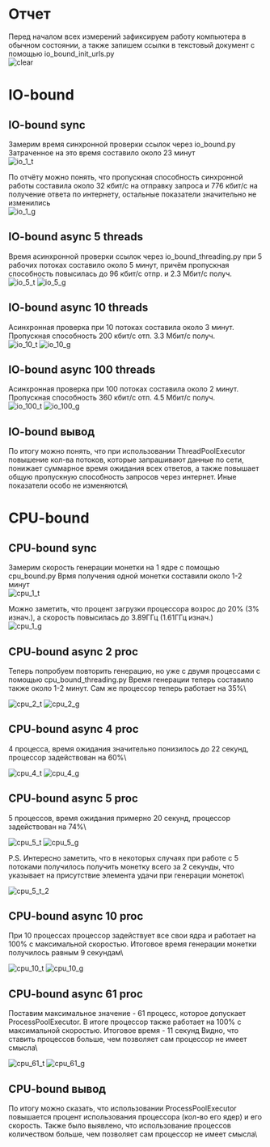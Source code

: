 # Отчет
Перед началом всех измерений зафиксируем работу компьютера в обычном состоянии,
а также запишем ссылки в текстовый документ с помощью io_bound_init_urls.py\
![clear](assets/graphClear.png)

# IO-bound
## IO-bound sync
Замерим время синхронной проверки ссылок через io_bound.py
Затраченное на это время составило около 23 минут\
![io_1_t](assets/IOtime1t.png)

По отчёту можно понять, что пропускная способность синхронной работы
составила около 32 кбит/с на отправку запроса и 776 кбит/с на получение ответа
по интернету, остальные показатели значительно не изменились\
![io_1_g](assets/IOgraph1t.png)

## IO-bound async 5 threads
Время асинхронной проверки ссылок через io_bound_threading.py при 5 рабочих потоках
составило около 5 минут, причём пропускная способность повысилась до 96 кбит/c отпр.
и 2.3 Мбит/с получ.\
![io_5_t](assets/IOtime5t.png)
![io_5_g](assets/IOgraph5t.png)

## IO-bound async 10 threads
Асинхронная проверка при 10 потоках составила около 3 минут. Пропускная способность
200 кбит/c отп. 3.3 Мбит/с получ.\
![io_10_t](assets/IOtime10t.png)
![io_10_g](assets/IOgraph10t.png)

## IO-bound async 100 threads
Асинхронная проверка при 100 потоках составила около 2 минут. Пропускная способность
360 кбит/c отп. 4.5 Мбит/с получ.\
![io_100_t](assets/IOtime100t.png)
![io_100_g](assets/IOgraph100t.png)

## IO-bound вывод
По итогу можно понять, что при использовании ThreadPoolExecutor повышение кол-ва потоков, 
которые запрашивают данные по сети, понижает суммарное время ожидания всех ответов,
а также повышает общую пропускную способность запросов через интернет. 
Иные показатели особо не изменяются\

# CPU-bound
## CPU-bound sync
Замерим скорость генерации монетки на 1 ядре с помощью cpu_bound.py
Врмя получения одной монетки составили около 1-2 минут\
![cpu_1_t](assets/CPUtime1t.png)

Можно заметить, что процент загрузки процессора возрос до 20% (3% изнач.),
а скорость повысилась до 3.89ГГц (1.61ГГц изнач.)\
![cpu_1_g](assets/CPUgraph1t.png)

## CPU-bound async 2 proc
Теперь попробуем повторить генерацию, но уже с двумя процессами 
с помощью cpu_bound_threading.py
Время генерации теперь составило также около 1-2 минут. Сам же процессор
теперь работает на 35%\

![cpu_2_t](assets/CPUtime2t.png)
![cpu_2_g](assets/CPUgraph2t.png)

## CPU-bound async 4 proc
4 процесса, время ожидания значительно понизилось до 22 секунд,
процессор задействован на 60%\

![cpu_4_t](assets/CPUtime4t.png)
![cpu_4_g](assets/CPUgraph4t.png)

## CPU-bound async 5 proc
5 процессов, время ожидания примерно 20 секунд,
процессор задействован на 74%\

![cpu_5_t](assets/CPUtime5t.png)
![cpu_5_g](assets/CPUgraph5t.png)

P.S. Интересно заметить, что в некоторых случаях при работе с 5
потоками получилось получить монетку всего за 2 секунды, что указывает
на присутствие элемента удачи при генерации монеток\

![cpu_5_t_2](assets/CPUtime5t-2.png)

## CPU-bound async 10 proc
При 10 процессах процессор задействует все свои ядра и работает
на 100% с максимальной скоростью. Итоговое время генерации монетки получилось
равным 9 секундам\

![cpu_10_t](assets/CPUtime10t.png)
![cpu_10_g](assets/CPUgraph10t.png)

## CPU-bound async 61 proc
Поставим максимальное значение - 61 процесс, которое допускает ProcessPoolExecutor.
В итоге процессор также работает на 100% с максимальной скоростью. Итоговое время - 11 секунд
Видно, что ставить процессов больше, чем позволяет сам процессор не имеет смысла\

![cpu_61_t](assets/CPUtime61t.png)
![cpu_61_g](assets/CPUgraph61t.png)

## CPU-bound вывод
По итогу можно сказать, что использовании ProcessPoolExecutor повышается процент использования
процессора (кол-во его ядер) и его скорость. Также было выявлено, что использование процессов
количеством больше, чем позволяет сам процессор не имеет смысла\